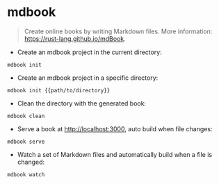 # mdbook

> Create online books by writing Markdown files.
> More information: <https://rust-lang.github.io/mdBook>.

- Create an mdbook project in the current directory:

`mdbook init`

- Create an mdbook project in a specific directory:

`mdbook init {{path/to/directory}}`

- Clean the directory with the generated book:

`mdbook clean`

- Serve a book at <http://localhost:3000>, auto build when file changes:

`mdbook serve`

- Watch a set of Markdown files and automatically build when a file is changed:

`mdbook watch`
